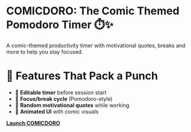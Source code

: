 # COMICDORO: The Comic Themed Pomodoro Timer ⏱️✨  
A comic-themed productivity timer with motivational quotes, breaks and more to help you stay focused.

# 🚀 Features That Pack a Punch
- 🧠 **Editable timer** before session start  
- 🎯 **Focus/break cycle** (Pomodoro-style)  
- 💬 **Random motivational quotes** while working  
- 🎉 **Animated UI** with comic visuals  

[**Launch COMICDORO**](https://ayushjsgithub.github.io/COMICDORO/)  

